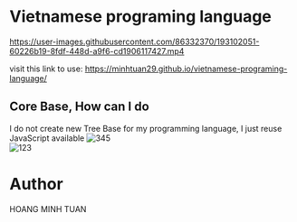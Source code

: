 # Vietnamese programing language


https://user-images.githubusercontent.com/86332370/193102051-60226b19-8fdf-448d-a9f6-cd1906117427.mp4
    
visit this link to use: https://minhtuan29.github.io/vietnamese-programing-language/  


 
## Core Base, How can I do
I do not create new Tree Base for my programming language, I just reuse JavaScript available
![345](https://user-images.githubusercontent.com/86332370/159822541-c4803ca9-a5b5-4726-ab65-7939be965cce.PNG)  
![123](https://user-images.githubusercontent.com/86332370/159822610-6b3fd0d7-3c80-4320-8019-6da353203c78.PNG)

# Author
HOANG MINH TUAN
